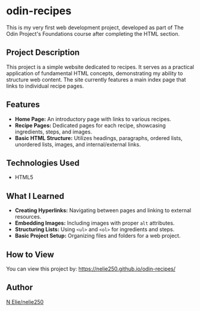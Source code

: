 # odin-recipes 
This is my very first web development project, developed as part of The Odin Project's Foundations course after completing the HTML section.

## Project Description

This project is a simple website dedicated to recipes. It serves as a practical application of fundamental HTML concepts, demonstrating my ability to structure web content. The site currently features a main index page that links to individual recipe pages.

## Features

* **Home Page:** An introductory page with links to various recipes.
* **Recipe Pages:** Dedicated pages for each recipe, showcasing ingredients, steps, and images.
* **Basic HTML Structure:** Utilizes headings, paragraphs, ordered lists, unordered lists, images, and internal/external links.

## Technologies Used

* HTML5

## What I Learned

* **Creating Hyperlinks:** Navigating between pages and linking to external resources.
* **Embedding Images:** Including images with proper `alt` attributes.
* **Structuring Lists:** Using `<ul>` and `<ol>` for ingredients and steps.
* **Basic Project Setup:** Organizing files and folders for a web project.

## How to View

You can view this project by: https://nelie250.github.io/odin-recipes/


## Author

[N Elie/nelie250](https://github.com/nelie250)